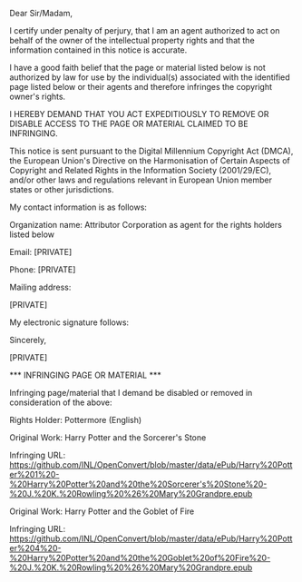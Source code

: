 Dear Sir/Madam,

I certify under penalty of perjury, that I am an agent authorized to act on behalf of the owner of the intellectual property rights and that the information contained in this notice is accurate.

I have a good faith belief that the page or material listed below is not authorized by law for use by the individual(s) associated with the identified page listed below or their agents and therefore infringes the copyright owner's rights.

I HEREBY DEMAND THAT YOU ACT EXPEDITIOUSLY TO REMOVE OR DISABLE ACCESS TO THE PAGE OR MATERIAL CLAIMED TO BE INFRINGING.

This notice is sent pursuant to the Digital Millennium Copyright Act (DMCA), the European Union's Directive on the Harmonisation of Certain Aspects of Copyright and Related Rights in the Information Society (2001/29/EC), and/or other laws and regulations relevant in European Union member states or other jurisdictions.

My contact information is as follows:

Organization name: Attributor Corporation as agent for the rights holders listed below

Email: [PRIVATE]

Phone: [PRIVATE]

Mailing address:

[PRIVATE]

My electronic signature follows:

Sincerely,

[PRIVATE]

*** INFRINGING PAGE OR MATERIAL ***

Infringing page/material that I demand be disabled or removed in consideration of the above:

Rights Holder: Pottermore (English)

Original Work: Harry Potter and the Sorcerer's Stone

Infringing URL: https://github.com/INL/OpenConvert/blob/master/data/ePub/Harry%20Potter%201%20-%20Harry%20Potter%20and%20the%20Sorcerer's%20Stone%20-%20J.%20K.%20Rowling%20%26%20Mary%20Grandpre.epub

Original Work: Harry Potter and the Goblet of Fire

Infringing URL: https://github.com/INL/OpenConvert/blob/master/data/ePub/Harry%20Potter%204%20-%20Harry%20Potter%20and%20the%20Goblet%20of%20Fire%20-%20J.%20K.%20Rowling%20%26%20Mary%20Grandpre.epub
